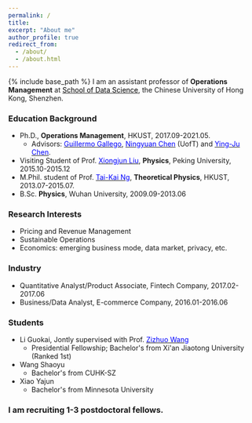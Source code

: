 ```yaml
---
permalink: /
title: 
excerpt: "About me"
author_profile: true
redirect_from: 
  - /about/
  - /about.html
---
```


{% include base_path %}
I am an assistant professor of **Operations Management** at  <a href="https://sds.cuhk.edu.cn/" target="_blank"><span style="color:black">School of Data Science</span></a>, the Chinese University of Hong Kong, Shenzhen. 


### Education Background
* Ph.D., **Operations Management**, HKUST, 2017.09-2021.05. 
  - Advisors: <a href="https://ieda.ust.hk/dfaculty/ggallego/" target="_blank"><span style="color:blue">Guillermo Gallego</span></a>, <a href="http://individual.utoronto.ca/ningyuanchen/" target="_blank"><span style="color:blue">Ningyuan Chen</span></a> (UofT) and <a href="https://imchen.people.ust.hk/" target="_blank"><span style="color:blue">Ying-Ju Chen</span></a>.
* Visiting Student of Prof. <a href="https://icqm.pku.edu.cn/yw/directory/faculty/237465.htm" target="_blank"><span style="color:blue">Xiongjun Liu</span></a>, **Physics**, Peking University, 2015.10-2015.12
* M.Phil. student of Prof. <a href="http://physics.ust.hk/eng/people_detail.php?pplcat=1&id=7" target="_blank"><span style="color:blue">Tai-Kai Ng</span></a>, **Theoretical Physics**, HKUST, 2013.07-2015.07. 
* B.Sc. **Physics**, Wuhan University, 2009.09-2013.06

### Research Interests
* Pricing and Revenue Management
* Sustainable Operations 
* Economics: emerging business mode, data market, privacy, etc. 

### Industry
* Quantitative Analyst/Product Associate, Fintech Company, 2017.02-2017.06
* Business/Data Analyst, E-commerce Company, 2016.01-2016.06

### Students 
* Li Guokai, Jontly supervised with Prof. <a href="https://mypage.cuhk.edu.cn/academics/wangzizhuo/" target="_blank"><span style="color:blue">Zizhuo Wang</span></a>
  - Presidential Fellowship; Bachelor's from Xi'an Jiaotong University (Ranked 1st)
* Wang Shaoyu
  - Bachelor's from CUHK-SZ
* Xiao Yajun 
  - Bachelor's from Minnesota University

### I am recruiting 1-3 postdoctoral fellows.






